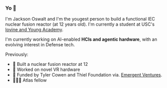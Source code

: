 ### Yo 👋

I'm Jackson Oswalt and I'm the yougest person to build a functional IEC nuclear fusion reactor (at 12 years old). I'm currently a student at USC's [Iovine and Young Academy](https://iovine-young.usc.edu/).

I'm currently working on AI-enabled **HCIs and agentic hardware**, with an evolving interest in Defense tech.

Previously:

 - 🧪 Built a nuclear fusion reactor at 12
 - 🥽 Worked on novel VR hardware
 - 🏅 Funded by Tyler Cowen and Thiel Foundation via. [Emergent Ventures](https://marginalrevolution.com/marginalrevolution/2022/10/emergent-ventures-22nd-cohort.html).
 - 👨🏻‍💻 Atlas fellow

<!--
**JacksonOswalt/JacksonOswalt** is a ✨ _special_ ✨ repository because its `README.md` (this file) appears on your GitHub profile.

Here are some ideas to get you started:

- 🔭 I’m currently working on ...
- 🌱 I’m currently learning ...
- 👯 I’m looking to collaborate on ...
- 🤔 I’m looking for help with ...
- 💬 Ask me about ...
- 📫 How to reach me: ...
- 😄 Pronouns: ...
- ⚡ Fun fact: ...
-->
